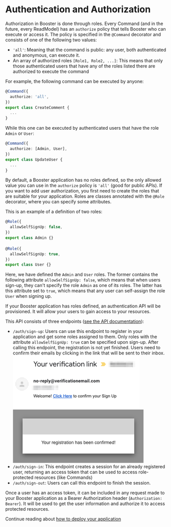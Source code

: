 # Authentication and Authorization

Authorization in Booster is done through roles. Every Command (and in the future, every ReadModel)
has an `authorize` policy that tells Booster who can execute or access it. The policy is specified in the
`@Command` decorator and consists of one of the following two values:

- `'all'`: Meaning that the command is public: any user, both authenticated and anonymous, can execute it.
- An array of authorized roles `[Role1, Role2, ...]`: This means that only those authenticated users that
  have any of the roles listed there are authorized to execute the command

For example, the following command can be executed by anyone:

```typescript
@Command({
  authorize: 'all',
})
export class CreateComment {
  ...
}
```

While this one can be executed by authenticated users that have the role `Admin` or `User`:

```typescript
@Command({
  authorize: [Admin, User],
})
export class UpdateUser {
  ...
}
```

By default, a Booster application has no roles defined, so the only allowed value you can use in the `authorize` policy is `'all'` (good for public APIs).
If you want to add user authorization, you first need to create the roles that are suitable for your application.
Roles are classes annotated with the `@Role` decorator, where you can specify some attributes.

This is an example of a definition of two roles:

```typescript
@Role({
  allowSelfSignUp: false,
})
export class Admin {}

@Role({
  allowSelfSignUp: true,
})
export class User {}
```

Here, we have defined the `Admin` and `User` roles. The former contains the following attribute `allowSelfSignUp: false`,
which means that when users sign-up, they can't specify the role `Admin` as one of its roles.
The latter has this attribute set to `true`, which means that any user can self-assign the role `User` when signing up.

If your Booster application has roles defined, an authentication API will be provisioned. It will allow your users to gain
access to your resources.

This API consists of three endpoints ([see the API documentation](09-rest-api.md)):

- `/auth/sign-up`: Users can use this endpoint to register in your application and get some roles assigned to them.
  Only roles with the attribute `allowSelfSignUp: true` can be specified upon sign-up. After calling this endpoint, the
  registration is not yet finished. Users need to confirm their emails by clicking in the link that will be sent to their
  inbox. 
  ![Confirmation email](../img/sign-up-verificaiton-email.png) ![Email confirmed](../img/sign-up-confirmed.png)
- `/auth/sign-in`: This endpoint creates a session for an already registered user, returning an access token that
  can be used to access role-protected resources (like Commands)
- `/auth/sign-out`: Users can call this endpoint to finish the session.


Once a user has an access token, it can be included in any request made to your Booster application as a
Bearer Authorization header (`Authorization: Bearer`). It will be used to get the user information and
authorize it to access protected resources.

Continue reading about [how to deploy your application](08-deployment.md)